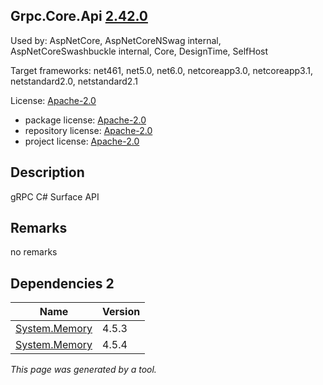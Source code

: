 Grpc.Core.Api [2.42.0](https://www.nuget.org/packages/Grpc.Core.Api/2.42.0)
--------------------

Used by: AspNetCore, AspNetCoreNSwag internal, AspNetCoreSwashbuckle internal, Core, DesignTime, SelfHost

Target frameworks: net461, net5.0, net6.0, netcoreapp3.0, netcoreapp3.1, netstandard2.0, netstandard2.1

License: [Apache-2.0](../../../../licenses/apache-2.0) 

- package license: [Apache-2.0](https://licenses.nuget.org/Apache-2.0) 
- repository license: [Apache-2.0](https://github.com/grpc/grpc.git) 
- project license: [Apache-2.0](https://github.com/grpc/grpc) 

Description
-----------
gRPC C# Surface API

Remarks
-----------
no remarks


Dependencies 2
-----------

|Name|Version|
|----------|:----|
|[System.Memory](../../../../packages/nuget.org/system.memory/4.5.3)|4.5.3|
|[System.Memory](../../../../packages/nuget.org/system.memory/4.5.4)|4.5.4|

*This page was generated by a tool.*